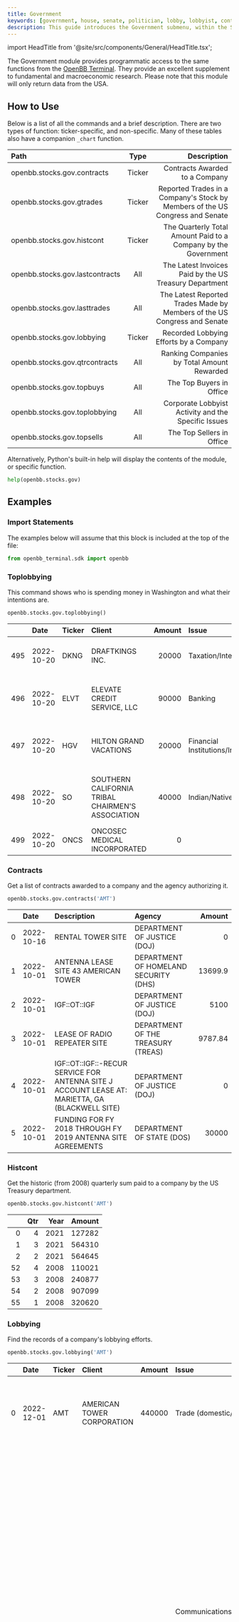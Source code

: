 ```yaml
---
title: Government
keywords: [government, house, senate, politician, lobby, lobbyist, contract, contractor, spending, budget, treasury, trading, buys, sells, ticker, tickers, companies, listing, exchange, how to, usage, examples, import, statement, contracts, histcont, lobbying, lastcontracts, ]
description: This guide introduces the Government submenu, within the Stocks menu, by briefly explaining the features and how to use them, showing examples in context.
---
```


import HeadTitle from '@site/src/components/General/HeadTitle.tsx';

<HeadTitle title="Government - SDK | OpenBB Docs" />

The Government module provides programmatic access to the same functions from the [OpenBB Terminal](https://docs.openbb.co/terminal/usage/intros/stocks/gov). They provide an excellent supplement to fundamental and macroeconomic research. Please note that this module will only return data from the USA.

## How to Use

Below is a list of all the commands and a brief description. There are two types of function: ticker-specific, and non-specific. Many of these tables also have a companion `_chart` function.

|Path |Type| Description |
|:----------------|:------:|----------------------------:|
|openbb.stocks.gov.contracts|Ticker |Contracts Awarded to a Company |
|openbb.stocks.gov.gtrades |Ticker |Reported Trades in a Company's Stock by Members of the US Congress and Senate |
|openbb.stocks.gov.histcont|Ticker |The Quarterly Total Amount Paid to a Company by the Government |
|openbb.stocks.gov.lastcontracts |All |The Latest Invoices Paid by the US Treasury Department |
|openbb.stocks.gov.lasttrades| All|The Latest Reported Trades Made by Members of the US Congress and Senate |
|openbb.stocks.gov.lobbying|Ticker | Recorded Lobbying Efforts by a Company |
|openbb.stocks.gov.qtrcontracts|All |Ranking Companies by Total Amount Rewarded |
|openbb.stocks.gov.topbuys|All |The Top Buyers in Office |
|openbb.stocks.gov.toplobbying|All |Corporate Lobbyist Activity and the Specific Issues |
|openbb.stocks.gov.topsells|All |The Top Sellers in Office |

Alternatively, Python's built-in help will display the contents of the module, or specific function.

```python
help(openbb.stocks.gov)
```

## Examples

### Import Statements

The examples below will assume that this block is included at the top of the file:

```python
from openbb_terminal.sdk import openbb
```

### Toplobbying

This command shows who is spending money in Washington and what their intentions are.

```python
openbb.stocks.gov.toplobbying()
```

|    | Date       | Ticker   | Client                          |   Amount | Issue                | Specific_Issue  |
|---:|:-----------|:---------|:--------------------------------|---------:|:-------------------------------------|:--------------------|
| 495 | 2022-10-20 | DKNG     | DRAFTKINGS INC.                                   |    20000 | Taxation/Internal Revenue Code                | Tax characterization of daily fantasy sports.                               |
| 496 | 2022-10-20 | ELVT     | ELEVATE CREDIT SERVICE, LLC                       |    90000 | Banking                                       | Monitored issues concerning online lending proposals.                       |
| 497 | 2022-10-20 | HGV      | HILTON GRAND VACATIONS                            |    20000 | Financial Institutions/Investments/Securities | GENERAL DISCUSSIONS RELATED TO DEBT SERVICING                               |
| 498 | 2022-10-20 | SO       | SOUTHERN CALIFORNIA TRIBAL CHAIRMEN'S ASSOCIATION |    40000 | Indian/Native American Affairs                | Fee to trust issues. Issues surrounding federal programs for Indian tribes. |
| 499 | 2022-10-20 | ONCS     | ONCOSEC MEDICAL INCORPORATED                      |        0 |                                         |                                                                             |

### Contracts

Get a list of contracts awarded to a company and the agency authorizing it.

```python
openbb.stocks.gov.contracts('AMT')
```

|    | Date       | Description                                                                                                                                                                                     | Agency                                |   Amount |
|---:|:-----------|:------------------------------------------------------------------------------------------------------------------------------------------------------------------------------------------------|:--------------------------------------|---------:|
|  0 | 2022-10-16 | RENTAL TOWER SITE                                                                                                                                                                               | DEPARTMENT OF JUSTICE (DOJ)           |     0    |
|  1 | 2022-10-01 | ANTENNA LEASE SITE 43  AMERICAN TOWER                                                                                                                                                           | DEPARTMENT OF HOMELAND SECURITY (DHS) | 13699.9  |
|  2 | 2022-10-01 | IGF::OT::IGF                                                                                                                                                                                    | DEPARTMENT OF JUSTICE (DOJ)           |  5100    |
|  3 | 2022-10-01 | LEASE OF RADIO REPEATER SITE                                                                                                                                                                    | DEPARTMENT OF THE TREASURY (TREAS)    |  9787.84 |
|  4 | 2022-10-01 | IGF::OT::IGF::-RECUR SERVICE FOR ANTENNA SITE  J ACCOUNT   LEASE AT:  MARIETTA, GA (BLACKWELL SITE)                                                                                             | DEPARTMENT OF JUSTICE (DOJ)           |     0    |
|  5 | 2022-10-01 | FUNDING FOR FY 2018 THROUGH FY 2019 ANTENNA SITE AGREEMENTS                                                                                                                                     | DEPARTMENT OF STATE (DOS)             | 30000    |

### Histcont

Get the historic (from 2008) quarterly sum paid to a company by the US Treasury department.

```python
openbb.stocks.gov.histcont('AMT')
```

|    |   Qtr |   Year |   Amount |
|---:|------:|-------:|---------:|
|  0 |     4 |   2021 |   127282 |
|  1 |     3 |   2021 |   564310 |
|  2 |     2 |   2021 |   564645 |
| 52 |     4 |   2008 |   110021 |
| 53 |     3 |   2008 |   240877 |
| 54 |     2 |   2008 |   907099 |
| 55 |     1 |   2008 |   320620 |

### Lobbying

Find the records of a company's lobbying efforts.

```python
openbb.stocks.gov.lobbying('AMT')
```

|    | Date       | Ticker   | Client                     |   Amount | Issue                                  | Specific_Issue                                                                                                                                                                                                                                                                                                                                                                                                                                                                                                                                                                                                      |
|---:|:-----------|:---------|:---------------------------|---------:|:---------------------------------------|:--------------------------------------------------------------------------------------------------------------------------------------------------------------------------------------------------------------------------------------------------------------------------------------------------------------------------------------------------------------------------------------------------------------------------------------------------------------------------------------------------------------------------------------------------------------------------------------------------------------------|
|  0 | 2022-12-01 | AMT      | AMERICAN TOWER CORPORATION |   440000 | Trade (domestic/foreign)               | Issues pertaining to global trade, global development, AID and the World Bank including trade policy with India - no specific legislation.                                                                                                                                                                                                                                                                                                                                                                                                                                                                          |
|    |            |          |                            |          |  Communications/Broadcasting/Radio/TV  |  Telecommunication infrastructure issues including those related to the Federal Communications Commission - no specific legislation. Issues related to NTIA - including implementation of broadband funding programs in the Infrastructure Investment and Jobs Act, HR 3684. Issues related to 5G and wireless communications deployment - no specific legislation. Issues related to the definition of eligible project costs - no specific legislation. Issues pertaining to broadband deployment, including relevant provisions in the Infrastructure Investment and Jobs Act, HR 3684 and related legislation.  |
|    |            |          |                            |          |  Telecommunications                    |  Issues pertaining to telecommunications tower real estate - no specific legislation. Issues related to global telecommunications policy - no specific legislation.                                                                                                                                                                                                                                                                                                                                                                                                                                                 |
|    |            |          |                            |          |  Taxation/Internal Revenue Code        |  Issues related to international and domestic tax provisions as applied to real estate investment trusts and Public Law 115-97 (Tax Cuts and Jobs Act), including H.R. 5376, the Inflation Reduction Act of 2022. |

### Lastcontracts

Find out who is selling ink, toner cartridges, or other seemingly mundane items, to the Federal government.

```python
openbb.stocks.gov.lastcontracts()
```

|    | Date                | Ticker   |   Amount | Description                                       | Agency                                |
|---:|:--------------------|:---------|---------:|:--------------------------------------------------|:--------------------------------------|
|  0 | 2022-12-02 00:00:00 | DNOW     |    81.3  | CASE, FILING, TRANSFER: ITEM NAME CASE, FILING,   | GENERAL SERVICES ADMINISTRATION (GSA) |
|    |                     |          |          | TRANSFER INSIDE WIDTH 8.250 INCHES INSIDE LENGTH  |                                       |
|    |                     |          |          | 5.500 INCHES INSIDE DEPTH 10.75 INCHES CARD WIDTH |                                       |
|    |                     |          |          | 8.000 INCHES CARD LENGTH 5.000 INCHES CARD        |                                       |
|    |                     |          |          | CAPACITY 1,200 UNIT TYPE BOX UNIT DESIGN NON-     |                                       |
|    |                     |          |          | COLLAPSIBL                                        |                                       |
|  1 | 2022-12-02 00:00:00 | DNOW     |   855.6  | CARTRIDGE,TONER                                   | GENERAL SERVICES ADMINISTRATION (GSA) |
|  2 | 2022-12-02 00:00:00 | DNOW     |   169.84 | TONER,HP 508X HY, LJ,YL                           | GENERAL SERVICES ADMINISTRATION (GSA) |
|  3 | 2022-12-02 00:00:00 | DNOW     |   519.5  | CARTRIDGE,INK                                     | GENERAL SERVICES ADMINISTRATION (GSA) |
|  4 | 2022-12-02 00:00:00 | DNOW     |  1778.1  | OEM HP HY TONER, YELLOW, YLD 23K                  | GENERAL SERVICES ADMINISTRATION (GSA) |
